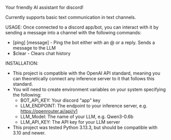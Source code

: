 Your friendly AI assistant for discord!

Currently supports basic text communication in text channels.

USAGE:
Once connected to a discord app/bot, you can interact with it by sending a message into a channel with the following commands:
- [ping] [message] - Ping the bot either with an @ or a reply. Sends a message to the LLM
- $clear - Clears chat history

INSTALLATION:
- This project is compatible with the OpenAI API standard, meaning you can theoretically connect any inference server to it that follows this standard.
- You will need to create environment variables on your system specifying the following:
  - BOT_API_KEY: Your discord "app" key
  - LLM_ENDPOINT: The endpoint to your inference server, e.g. https://openrouter.ai/api/v1
  - LLM_Model: The name of your LLM, e.g. Qwen3-0.6b
  - LLM_API_KEY: The API key for your LLM server
- This project was tested Python 3.13.3, but should be compatible with 3.10 and newer.
